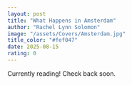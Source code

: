 ```yaml
---
layout: post
title: "What Happens in Amsterdam"
author: "Rachel Lynn Solomon"
image: "/assets/Covers/Amsterdam.jpg"
title_color: "#fef047"
date: 2025-08-15
rating: 0
---
```

Currently reading! Check back soon.